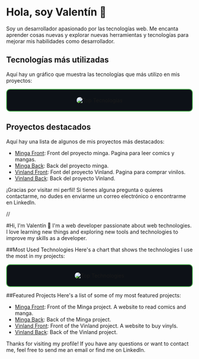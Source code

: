 # Hola, soy Valentín 👋

Soy un desarrollador apasionado por las tecnologías web. Me encanta aprender cosas nuevas y explorar nuevas herramientas y tecnologías para mejorar mis habilidades como desarrollador.

## Tecnologías más utilizadas

Aquí hay un gráfico que muestra las tecnologías que más utilizo en mis proyectos:

<div align="center" style="background-color: #0D1117; padding: 20px; border: 2px solid #4CAF50; border-radius: 10px;">
  <img src="https://github-readme-stats.vercel.app/api/top-langs/?username=valencaceres&layout=compact&theme=dark&card_width=445&card_height=250" alt="Top Tecnologías" style="border-radius: 10px;">
</div>




## Proyectos destacados

Aquí hay una lista de algunos de mis proyectos más destacados:

- [Minga Front](https://github.com/valencaceres/minga-front): Front del proyecto minga. Pagina para leer comics y mangas.
- [Minga Back](https://github.com/valencaceres/minga-back): Back del proyecto minga.
- [Vinland Front](https://github.com/valencaceres/vinland-front): Font del proyecto Vinland. Pagina para comprar vinilos.
- [Vinland Back](https://github.com/valencaceres/vinland-backend): Back del proyecto Vinland.

¡Gracias por visitar mi perfil! Si tienes alguna pregunta o quieres contactarme, no dudes en enviarme un correo electrónico o encontrarme en LinkedIn.


//


#Hi, I'm Valentín 👋
I'm a web developer passionate about web technologies. I love learning new things and exploring new tools and technologies to improve my skills as a developer.

##Most Used Technologies
Here's a chart that shows the technologies I use the most in my projects:

<div align="center" style="background-color: #0D1117; padding: 20px; border: 2px solid #4CAF50; border-radius: 10px;">
  <img src="https://github-readme-stats.vercel.app/api/top-langs/?username=valencaceres&layout=compact&theme=dark&card_width=445&card_height=250" alt="Top Technologies" style="border-radius: 10px;">
</div>

##Featured Projects
Here's a list of some of my most featured projects:

- [Minga Front](https://github.com/valencaceres/minga-front): Front of the Minga project. A website to read comics and manga.
- [Minga Back](https://github.com/valencaceres/minga-back): Back of the Minga project.
- [Vinland Front](https://github.com/valencaceres/vinland-front): Front of the Vinland project. A website to buy vinyls.
- [Vinland Back](https://github.com/valencaceres/vinland-backend): Back of the Vinland project.


Thanks for visiting my profile! If you have any questions or want to contact me, feel free to send me an email or find me on LinkedIn.
